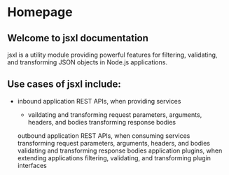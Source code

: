 # Homepage 

## Welcome to jsxl documentation 

jsxl is a utility module providing powerful features for filtering, validating, and transforming JSON objects in Node.js applications.


## Use cases of jsxl include:

+ inbound application REST APIs, when providing services

    - vaildating and transforming request parameters, arguments, headers, and bodies
      transforming response bodies

  outbound application REST APIs, when consuming services
transforming request parameters, arguments, headers, and bodies
validating and transforming response bodies
application plugins, when extending applications
filtering, validating, and transforming plugin interfaces
